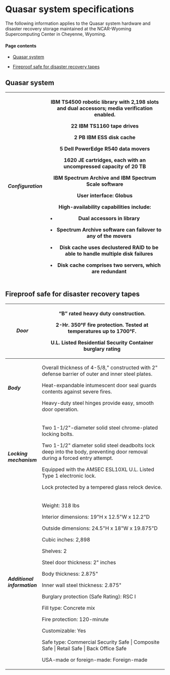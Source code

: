 # Quasar system specifications

The following information applies to the Quasar system hardware and
disaster recovery storage maintained at the NCAR-Wyoming Supercomputing
Center in Cheyenne, Wyoming.

#### Page contents

- [Quasar system](#Quasarsystemspecifications-Quasarsystem)

- [Fireproof safe for disaster recovery
  tapes](#Quasarsystemspecifications-Fireproofsaf)

## **Quasar system**

<table>
<colgroup>
<col style="width: 14%" />
<col style="width: 85%" />
</colgroup>
<thead>
<tr class="header">
<th><h5 id="configuration">Configuration</h5></th>
<th><p>IBM TS4500 robotic library with 2,198 slots and dual accessors;
media verification enabled.</p>
<p>22 IBM TS1160 tape drives</p>
<p>2 PB IBM ESS disk cache</p>
<p>5 Dell PowerEdge R540 data movers</p>
<p>1620 JE cartridges, each with an uncompressed capacity of 20 TB</p>
<p>IBM Spectrum Archive and IBM Spectrum Scale software</p>
<p>User interface: Globus</p>
<p>High-availability capabilities include:</p>
<ul>
<li><p>Dual accessors in library</p></li>
<li><p>Spectrum Archive software can failover to any of the
movers</p></li>
<li><p>Disk cache uses declustered RAID to be able to handle multiple
disk failures</p></li>
<li><p>Disk cache comprises two servers, which are redundant</p></li>
</ul></th>
</tr>
</thead>
<tbody>
</tbody>
</table>

## **Fireproof safe for disaster recovery tapes**

<table>
<colgroup>
<col style="width: 18%" />
<col style="width: 81%" />
</colgroup>
<thead>
<tr class="header">
<th><h5 id="door">Door</h5></th>
<th><p>“B” rated heavy duty construction.</p>
<p>2-Hr. 350°F fire protection. Tested at temperatures up to 1700°F.</p>
<p>U.L. Listed Residential Security Container burglary rating</p></th>
</tr>
</thead>
<tbody>
<tr class="odd">
<td><h5 id="body">Body</h5></td>
<td><p>Overall thickness of 4-5/8," constructed with 2" defense barrier
of outer and inner steel plates.</p>
<p>Heat-expandable intumescent door seal guards contents against severe
fires.</p>
<p>Heavy-duty steel hinges provide easy, smooth door operation.</p></td>
</tr>
<tr class="even">
<td><h5 id="locking-mechanism">Locking mechanism</h5></td>
<td><p>Two 1-1/2"-diameter solid steel chrome-plated locking bolts.</p>
<p>Two 1-1/2" diameter solid steel deadbolts lock deep into the body,
preventing door removal during a forced entry attempt.</p>
<p>Equipped with the AMSEC ESL10XL U.L. Listed Type 1 electronic
lock.</p>
<p>Lock protected by a tempered glass relock device.</p></td>
</tr>
<tr class="odd">
<td><h5 id="additional-information">Additional information</h5></td>
<td><p>Weight: 318 lbs</p>
<p>Interior dimensions: 19"H x 12.5"W x 12.2"D</p>
<p>Outside dimensions: 24.5"H x 18"W x 19.875"D</p>
<p>Cubic inches: 2,898</p>
<p>Shelves: 2</p>
<p>Steel door thickness: 2" inches</p>
<p>Body thickness: 2.875"</p>
<p>Inner wall steel thickness: 2.875"</p>
<p>Burglary protection (Safe Rating): RSC I</p>
<p>Fill type: Concrete mix</p>
<p>Fire protection: 120-minute</p>
<p>Customizable: Yes</p>
<p>Safe type: Commercial Security Safe | Composite Safe | Retail Safe |
Back Office Safe</p>
<p>USA-made or foreign-made: Foreign-made</p></td>
</tr>
</tbody>
</table>
